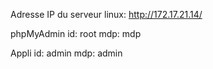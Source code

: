 Adresse IP du serveur linux: http://172.17.21.14/

phpMyAdmin
id: root
mdp: mdp

Appli
id: admin
mdp: admin
